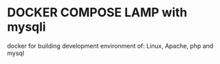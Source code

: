 # DOCKER COMPOSE LAMP with mysqli

docker for building development environment of: Linux, Apache, php and mysql